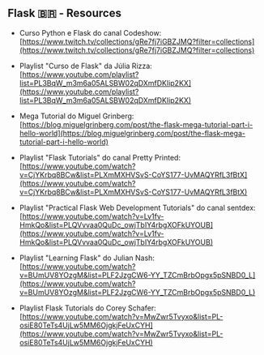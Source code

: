 ## Flask 🇧🇷 - Resources

- Curso Python e Flask do canal Codeshow:
[https://www.twitch.tv/collections/gRe7fj7iGBZJMQ?filter=collections](https://www.twitch.tv/collections/gRe7fj7iGBZJMQ?filter=collections)

- Playlist "Curso de Flask" da Júlia Rizza:
[https://www.youtube.com/playlist?list=PL3BqW_m3m6a05ALSBW02qDXmfDKIip2KX](https://www.youtube.com/playlist?list=PL3BqW_m3m6a05ALSBW02qDXmfDKIip2KX)

- Mega Tutorial do Miguel Grinberg:
[https://blog.miguelgrinberg.com/post/the-flask-mega-tutorial-part-i-hello-world](https://blog.miguelgrinberg.com/post/the-flask-mega-tutorial-part-i-hello-world)

- Playlist "Flask Tutorials" do canal Pretty Printed:
[https://www.youtube.com/watch?v=CjYKrbq8BCw&list=PLXmMXHVSvS-CoYS177-UvMAQYRfL3fBtX](https://www.youtube.com/watch?v=CjYKrbq8BCw&list=PLXmMXHVSvS-CoYS177-UvMAQYRfL3fBtX)

- Playlist "Practical Flask Web Development Tutorials" do canal sentdex:
[https://www.youtube.com/watch?v=Lv1fv-HmkQo&list=PLQVvvaa0QuDc_owjTbIY4rbgXOFkUYOUB](https://www.youtube.com/watch?v=Lv1fv-HmkQo&list=PLQVvvaa0QuDc_owjTbIY4rbgXOFkUYOUB)

- Playlist "Learning Flask" do Julian Nash:
[https://www.youtube.com/watch?v=BUmUV8YOzgM&list=PLF2JzgCW6-YY_TZCmBrbOpgx5pSNBD0_L](https://www.youtube.com/watch?v=BUmUV8YOzgM&list=PLF2JzgCW6-YY_TZCmBrbOpgx5pSNBD0_L)

- Playlist Flask Tutorials do Corey Schafer:
[https://www.youtube.com/watch?v=MwZwr5Tvyxo&list=PL-osiE80TeTs4UjLw5MM6OjgkjFeUxCYH](https://www.youtube.com/watch?v=MwZwr5Tvyxo&list=PL-osiE80TeTs4UjLw5MM6OjgkjFeUxCYH)

